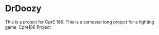 # DrDoozy 
This is a project for CprE 186. This is a semester long project for a fighting game. 
Cpre186 Project
